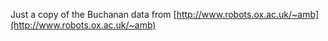 Just a copy of the Buchanan data from [http://www.robots.ox.ac.uk/~amb](http://www.robots.ox.ac.uk/~amb)

